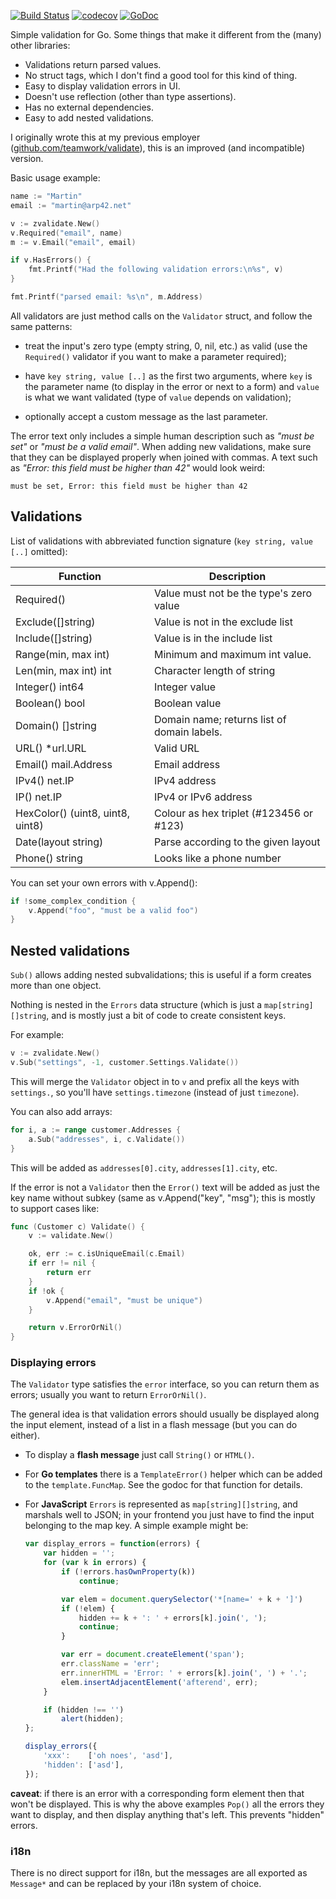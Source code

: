 [![Build Status](https://travis-ci.org/zgoat/zvalidate.svg?branch=master)](https://travis-ci.org/zgoat/zvalidate)
[![codecov](https://codecov.io/gh/zgoat/zvalidate/branch/master/graph/badge.svg?token=n0k8YjbQOL)](https://codecov.io/gh/zgoat/zvalidate)
[![GoDoc](https://godoc.org/zgo.at/zvalidate?status.svg)](https://pkg.go.dev/zgo.at/zvalidate)

Simple validation for Go. Some things that make it different from the (many)
other libraries:

- Validations return parsed values.
- No struct tags, which I don't find a good tool for this kind of thing.
- Easy to display validation errors in UI.
- Doesn't use reflection (other than type assertions).
- Has no external dependencies.
- Easy to add nested validations.

I originally wrote this at my previous employer
([github.com/teamwork/validate][tw]), this is an improved (and incompatible)
version.

[tw]: https://github.com/teamwork/validate

Basic usage example:

```go
name := "Martin"
email := "martin@arp42.net"

v := zvalidate.New()
v.Required("email", name)
m := v.Email("email", email)

if v.HasErrors() {
    fmt.Printf("Had the following validation errors:\n%s", v)
}

fmt.Printf("parsed email: %s\n", m.Address)
```

All validators are just method calls on the `Validator` struct, and follow the
same patterns:

- treat the input's zero type (empty string, 0, nil, etc.) as valid (use the
  `Required()` validator if you want to make a parameter required);

- have `key string, value [..]` as the first two arguments, where `key` is the
  parameter name (to display in the error or next to a form) and `value` is what
  we want validated (type of `value` depends on validation);

- optionally accept a custom message as the last parameter.

The error text only includes a simple human description such as *"must be set"*
or *"must be a valid email"*. When adding new validations, make sure that they
can be displayed properly when joined with commas. A text such as *"Error: this
field must be higher than 42"* would look weird:

    must be set, Error: this field must be higher than 42

Validations
-----------

List of validations with abbreviated function signature (`key string, value
[..]` omitted):

| Function                         | Description                                 |
| --------                         | -----------                                 |
| Required()                       | Value must not be the type's zero value     |
| Exclude([]string)                | Value is not in the exclude list            |
| Include([]string)                | Value is in the include list                |
| Range(min, max int)              | Minimum and maximum int value.              |
| Len(min, max int) int            | Character length of string                  |
| Integer() int64                  | Integer value                               |
| Boolean() bool                   | Boolean value                               |
| Domain() []string                | Domain name; returns list of domain labels. |
| URL() \*url.URL                  | Valid URL                                   |
| Email() mail.Address             | Email address                               |
| IPv4() net.IP                    | IPv4 address                                |
| IP() net.IP                      | IPv4 or IPv6 address                        |
| HexColor() (uint8, uint8, uint8) | Colour as hex triplet (#123456 or #123)     |
| Date(layout string)              | Parse according to the given layout         |
| Phone() string                   | Looks like a phone number                   |

You can set your own errors with v.Append():

```go
if !some_complex_condition {
    v.Append("foo", "must be a valid foo")
}
```

Nested validations
------------------

`Sub()` allows adding nested subvalidations; this is useful if a form creates
more than one object.

Nothing is nested in the `Errors` data structure (which is just a
`map[string][]string`, and is mostly just a bit of code to create consistent
keys.

For example:

```go
v := zvalidate.New()
v.Sub("settings", -1, customer.Settings.Validate())
```

This will merge the `Validator` object in to `v` and prefix all the keys with
`settings.`, so you'll have `settings.timezone` (instead of just `timezone`).

You can also add arrays:

```go
for i, a := range customer.Addresses {
    a.Sub("addresses", i, c.Validate())
}
```

This will be added as `addresses[0].city`, `addresses[1].city`, etc.

If the error is not a `Validator` then the `Error()` text will be added as just
the key name without subkey (same as v.Append("key", "msg"); this is mostly to
support cases like:

```go
func (Customer c) Validate() {
    v := validate.New()

    ok, err := c.isUniqueEmail(c.Email)
    if err != nil {
        return err
    }
    if !ok {
        v.Append("email", "must be unique")
    }

    return v.ErrorOrNil()
}
```

### Displaying errors

The `Validator` type satisfies the `error` interface, so you can return them as
errors; usually you want to return `ErrorOrNil()`.

The general idea is that validation errors should usually be displayed along the
input element, instead of a list in a flash message (but you can do either).

- To display a **flash message** just call `String()` or `HTML()`.

- For **Go templates** there is a `TemplateError()` helper which can be added to
  the `template.FuncMap`. See the godoc for that function for details.

- For **JavaScript** `Errors` is represented as `map[string][]string`, and
  marshals well to JSON; in your frontend you just have to find the input
  belonging to the map key. A simple example might be:

  ```javascript
  var display_errors = function(errors) {
      var hidden = '';
      for (var k in errors) {
          if (!errors.hasOwnProperty(k))
              continue;

          var elem = document.querySelector('*[name=' + k + ']')
          if (!elem) {
              hidden += k + ': ' + errors[k].join(', ');
              continue;
          }

          var err = document.createElement('span');
          err.className = 'err';
          err.innerHTML = 'Error: ' + errors[k].join(', ') + '.';
          elem.insertAdjacentElement('afterend', err);
      }

      if (hidden !== '')
          alert(hidden);
  };

  display_errors({
      'xxx':    ['oh noes', 'asd'],
      'hidden': ['asd'],
  });
  ```


**caveat**: if there is an error with a corresponding form element then that
won't be displayed. This is why the above examples `Pop()` all the errors they
want to display, and then display anything that's left. This prevents "hidden"
errors.

### i18n

There is no direct support for i18n, but the messages are all exported as
`Message*` and can be replaced by your i18n system of choice.
